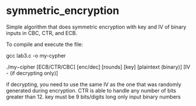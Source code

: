 # symmetric_encryption
Simple algorithm that does symmetric encryption with key and IV of binary inputs in CBC, CTR, and ECB.

To compile and execute the file:

gcc lab3.c -o my-cypher

./my−cipher [ECB/CTR/CBC] [enc/dec] [rounds] [key] [plaintext (binary)] [IV - (if decrypting only)]

if decrypting, you need to use the same IV as the one that was randomly generated during encryption.
CTR is able to handle any number of bits greater than 12.
key must be 9 bits/digits long
only input binary numbers
